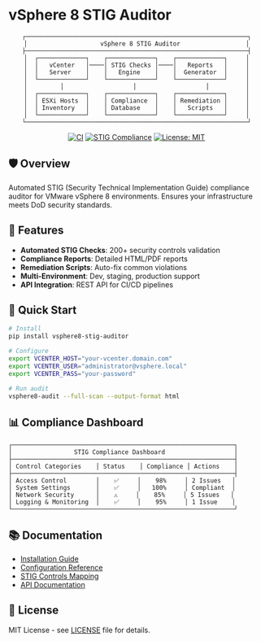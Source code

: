 # vSphere 8 STIG Auditor

<div align="center">

```
┌─────────────────────────────────────────────────────────────┐
│                    vSphere 8 STIG Auditor                  │
├─────────────────────────────────────────────────────────────┤
│  ┌─────────────┐    ┌─────────────┐    ┌─────────────┐     │
│  │   vCenter   │────│ STIG Checks │────│   Reports   │     │
│  │   Server    │    │   Engine    │    │  Generator  │     │
│  └─────────────┘    └─────────────┘    └─────────────┘     │
│         │                   │                   │          │
│  ┌─────────────┐    ┌─────────────┐    ┌─────────────┐     │
│  │ ESXi Hosts  │    │ Compliance  │    │ Remediation │     │
│  │ Inventory   │    │ Database    │    │   Scripts   │     │
│  └─────────────┘    └─────────────┘    └─────────────┘     │
└─────────────────────────────────────────────────────────────┘
```
  
  [![CI](https://github.com/uldyssian-sh/vsphere8-stig-auditor/workflows/CI/badge.svg)](https://github.com/uldyssian-sh/vsphere8-stig-auditor/actions)
  [![STIG Compliance](https://img.shields.io/badge/STIG-Compliant-green.svg)](https://public.cyber.mil/stigs/)
  [![License: MIT](https://img.shields.io/badge/License-MIT-yellow.svg)](https://opensource.org/licenses/MIT)
</div>

## 🛡️ Overview

Automated STIG (Security Technical Implementation Guide) compliance auditor for VMware vSphere 8 environments. Ensures your infrastructure meets DoD security standards.

## 🎯 Features

- **Automated STIG Checks**: 200+ security controls validation
- **Compliance Reports**: Detailed HTML/PDF reports
- **Remediation Scripts**: Auto-fix common violations
- **Multi-Environment**: Dev, staging, production support
- **API Integration**: REST API for CI/CD pipelines

## 🚀 Quick Start

```bash
# Install
pip install vsphere8-stig-auditor

# Configure
export VCENTER_HOST="your-vcenter.domain.com"
export VCENTER_USER="administrator@vsphere.local"
export VCENTER_PASS="your-password"

# Run audit
vsphere8-audit --full-scan --output-format html
```

## 📊 Compliance Dashboard

```
┌─────────────────────────────────────────────────────────────┐
│                 STIG Compliance Dashboard                   │
├─────────────────────────────────────────────────────────────┤
│ Control Categories    │ Status    │ Compliance │ Actions    │
├─────────────────────────────────────────────────────────────┤
│ Access Control        │    ✅     │    98%     │ 2 Issues   │
│ System Settings       │    ✅     │   100%     │ Compliant  │
│ Network Security      │    ⚠️     │    85%     │ 5 Issues   │
│ Logging & Monitoring  │    ✅     │    95%     │ 1 Issue    │
└─────────────────────────────────────────────────────────────┘
```

## 📚 Documentation

- [Installation Guide](https://github.com/uldyssian-sh/vsphere8-stig-auditor/wiki/Installation)
- [Configuration Reference](https://github.com/uldyssian-sh/vsphere8-stig-auditor/wiki/Configuration)
- [STIG Controls Mapping](https://github.com/uldyssian-sh/vsphere8-stig-auditor/wiki/STIG-Controls)
- [API Documentation](https://github.com/uldyssian-sh/vsphere8-stig-auditor/wiki/API)

## 📄 License

MIT License - see [LICENSE](LICENSE) file for details.
